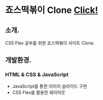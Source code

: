 # 죠스떡볶이 Clone [Click!](https://hyonalee.github.io/Jaws/)

## 소개.
CSS Flex 공부를 위한 죠스떡볶이 사이트 Clone.

## 개발환경.
### HTML & CSS & JavaScript
* JavaScript를 통한 이미지 슬라이드 구현
* CSS Flex를 활용한 레이아웃
